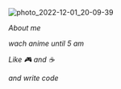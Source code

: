 
![photo_2022-12-01_20-09-39](https://user-images.githubusercontent.com/116448008/205088168-bdc1d2b9-1b80-400f-a913-4c7286251f53.jpg)

_About me_

_wach anime until 5 am_

_Like 🎮 and ☕_

_and write code_
